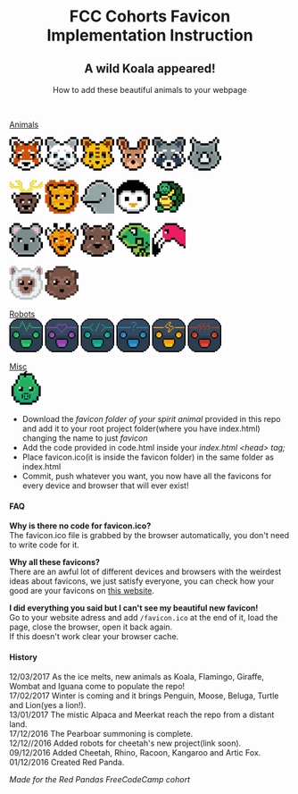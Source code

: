 <h1 align="center">FCC Cohorts Favicon Implementation Instruction</h1>
<h2 align="center">A wild Koala appeared!</h2>
<p align="center">How to add these beautiful animals to your webpage</p><br>


<a href="./animals">Animals</a><br>
<p>
<img src="./animals/red-panda/apple-touch-icon-60x60.png" title="Red Panda" alt="Red Panda">
<img src="./animals/artic-fox/apple-touch-icon-60x60.png" title="Artic Fox" alt="Artic Fox">
<img src="./animals/cheetah/apple-touch-icon-60x60.png" title="Cheetah" alt="Cheetah">
<img src="./animals/kangaroo/apple-touch-icon-60x60.png" title="Kangaroo" alt="Kangaroo">
<img src="./animals/racoon/apple-touch-icon-60x60.png" title="Racoon" alt="Racoon">
<img src="./animals/rhino/apple-touch-icon-60x60.png" title="Rhino" alt="Rhino"><br></p>
<p>
<img src="./animals/moose/apple-touch-icon-60x60.png" title="Moose" alt="Moose">
<img src="./animals/lion/apple-touch-icon-60x60.png" title="Lion" alt="Lion">
<img src="./animals/beluga/apple-touch-icon-60x60.png" title="Beluga" alt="Beluga">
<img src="./animals/penguin/apple-touch-icon-60x60.png" title="Penguin" alt="Penguin">
<img src="./animals/turtle/apple-touch-icon-60x60.png" title="Turtle" alt="Turtle"><br></p>
<p>
<img src="./animals/koala/apple-touch-icon-60x60.png" title="Koala" alt="Koala">
<img src="./animals/giraffe/apple-touch-icon-60x60.png" title="Giraffe" alt="Giraffe">
<img src="./animals/wombat/apple-touch-icon-60x60.png" title="Wombat" alt="Wombat">
<img src="./animals/iguana/apple-touch-icon-60x60.png" title="Iguana" alt="Iguana">
<img src="./animals/flamingo/apple-touch-icon-60x60.png" title="Flamingo" alt="Flamingo"><br></p>
<p>
<img src="./animals/alpaca/apple-touch-icon-60x60.png" title="Alpaca" alt="Alpaca">
<img src="./animals/meerkat/apple-touch-icon-60x60.png" title="Meerkat" alt="Meerkat"><br></p>
<p>
<a href="./robots">Robots</a><br>
<img src="./robots/chat-robot-life/apple-touch-icon-60x60.png" title="Happy Robot" alt="Happy Robot">
<img src="./robots/chat-robot-love/apple-touch-icon-60x60.png" title="Love Robot" alt="Love Robot">
<img src="./robots/chat-robot-coder/apple-touch-icon-60x60.png" title="WebDev Robot" alt="WebDev Robot">
<img src="./robots/chat-robot-genie/apple-touch-icon-60x60.png" title="Genie Robot" alt="Genie Robot">
<img src="./robots/chat-robot-flash/apple-touch-icon-60x60.png" title="Flash Robot" alt="Flash Robot">
<img src="./robots/chat-robot-angry/apple-touch-icon-60x60.png" title="Angry Robot" alt="Angry Robot"><br></p>

<a href="./misc">Misc</a><br>
<img src="./misc/the-pearboar/apple-touch-icon-60x60.png" title="Pearboar!" alt="Pearboar!">

<ul>
<li>Download the <i>favicon folder of your spirit animal</i> provided in this repo and add it to your root project folder(where you have index.html) changing the name to just <i>favicon</i></li>
<li>Add the code provided in code.html inside your <i>index.html &lt;head&gt; tag;</i></li>
<li>Place favicon.ico(it is inside the favicon folder) in the same folder as index.html</li>
<li>Commit, push whatever you want, you now have all the favicons for every device and browser that will ever exist!</li>
</ul>

<h4>FAQ</h4>
<p><b>Why is there no code for favicon.ico?</b><br>
The favicon.ico file is grabbed by the browser automatically, you don't need to write code for it.<br>


<b>Why all these favicons?</b><br>
There are an awful lot of different devices and browsers with the weirdest ideas about favicons, we just satisfy everyone, you can check how your good are your favicons on <a href="http://www.favicomatic.com/favicon-test">this website</a>.<br>


<b>I did everything you said but I can't see my beautiful new favicon!</b><br>
Go to your website adress and add <code>/favicon.ico</code> at the end of it, load the page, close the browser, open it back again.<br>
If this doesn't work clear your browser cache.</p>


<h4>History</h4>
<p>
12/03/2017 As the ice melts, new animals as Koala, Flamingo, Giraffe, Wombat and Iguana come to populate the repo!<br>
17/02/2017 Winter is coming and it brings Penguin, Moose, Beluga, Turtle and Lion(yes a lion!).<br>
13/01/2017 The mistic Alpaca and Meerkat reach the repo from a distant land.<br>
17/12/2016 The Pearboar summoning is complete.<br>
12/12//2016 Added robots for cheetah's new project(link soon).<br>
09/12/2016 Added Cheetah, Rhino, Racoon, Kangaroo and Artic Fox.<br>
01/12/2016 Created Red Panda.</p>

<i>Made for the Red Pandas FreeCodeCamp cohort</i></p>
